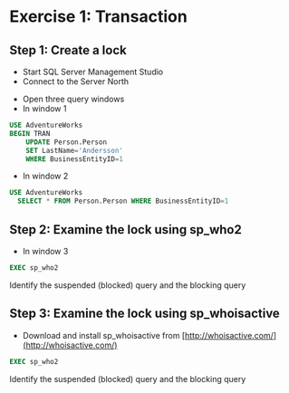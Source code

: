 # Exercise 1: Transaction

## Step 1: Create a lock

- Start SQL Server Management Studio
- Connect to the Server North 

* Open three query windows
* In window 1

```sql
USE AdventureWorks
BEGIN TRAN
	UPDATE Person.Person
	SET LastName='Andersson'
	WHERE BusinessEntityID=1
```
* In window 2

```sql
USE AdventureWorks
  SELECT * FROM Person.Person WHERE BusinessEntityID=1
```

## Step 2: Examine the lock using sp_who2
* In window 3

```sql
EXEC sp_who2
```

Identify the suspended (blocked) query and the blocking query

## Step 3: Examine the lock using sp_whoisactive

* Download and install sp_whoisactive from [http://whoisactive.com/](http://whoisactive.com/)


```sql
EXEC sp_who2
```

Identify the suspended (blocked) query and the blocking query
